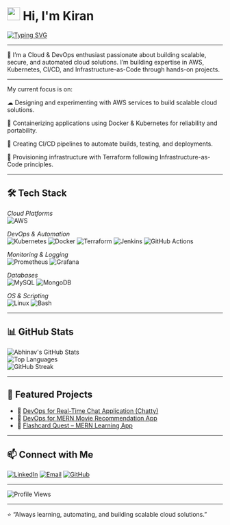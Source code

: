 # <img src="https://media.giphy.com/media/hvRJCLFzcasrR4ia7z/giphy.gif" width="30px"> Hi, I'm Kiran  

[![Typing SVG](https://readme-typing-svg.herokuapp.com?color=36BCF7&lines=Cloud+%26+DevOps+Engineer;AWS+%7C+Kubernetes+%7C+Terraform;CI%2FCD+%7C+Automation+%7C+IaC;Always+Learning+%26+Building)](https://git.io/typing-svg)

---

🚀 I’m a Cloud & DevOps enthusiast passionate about building scalable, secure, and automated cloud solutions. I’m building expertise in AWS, Kubernetes, CI/CD, and Infrastructure-as-Code through hands-on projects.

---

My current focus is on:

☁ Designing and experimenting with AWS services to build scalable cloud solutions.

🐳 Containerizing applications using Docker & Kubernetes for reliability and portability.

🚀 Creating CI/CD pipelines to automate builds, testing, and deployments.

📝 Provisioning infrastructure with Terraform following Infrastructure-as-Code principles.

---

## 🛠 Tech Stack  

*Cloud Platforms*  
![AWS](https://img.shields.io/badge/AWS-232F3E?style=for-the-badge&logo=amazonaws&logoColor=white)  

*DevOps & Automation*  
![Kubernetes](https://img.shields.io/badge/Kubernetes-326CE5?style=for-the-badge&logo=kubernetes&logoColor=white) 
![Docker](https://img.shields.io/badge/Docker-2496ED?style=for-the-badge&logo=docker&logoColor=white) 
![Terraform](https://img.shields.io/badge/Terraform-7B42BC?style=for-the-badge&logo=terraform&logoColor=white) 
![Jenkins](https://img.shields.io/badge/Jenkins-D24939?style=for-the-badge&logo=jenkins&logoColor=white)
![GitHub Actions](https://img.shields.io/badge/GitHub_Actions-2088FF?style=for-the-badge&logo=githubactions&logoColor=white) 

*Monitoring & Logging*  
![Prometheus](https://img.shields.io/badge/Prometheus-E6522C?style=for-the-badge&logo=prometheus&logoColor=white) 
![Grafana](https://img.shields.io/badge/Grafana-F46800?style=for-the-badge&logo=grafana&logoColor=white) 

*Databases*  
![MySQL](https://img.shields.io/badge/MySQL-005C84?style=for-the-badge&logo=mysql&logoColor=white) 
![MongoDB](https://img.shields.io/badge/MongoDB-4EA94B?style=for-the-badge&logo=mongodb&logoColor=white)  

*OS & Scripting*  
![Linux](https://img.shields.io/badge/Linux-FCC624?style=for-the-badge&logo=linux&logoColor=black) 
![Bash](https://img.shields.io/badge/Bash-4EAA25?style=for-the-badge&logo=gnu-bash&logoColor=white)  

---

## 📊 GitHub Stats  

![Abhinav's GitHub Stats](https://github-readme-stats.vercel.app/api?username=abhinavellath&show_icons=true&theme=tokyonight)  
![Top Languages](https://github-readme-stats.vercel.app/api/top-langs/?username=abhinavellath&layout=compact&theme=tokyonight)  
![GitHub Streak](https://streak-stats.demolab.com?user=abhinavellath&theme=tokyonight)  

---

## 🚀 Featured Projects  

- 🔹 [DevOps for Real-Time Chat Application (Chatty)](https://github.com/kiranrajeev1/DevSecOps-chat-app.git)  
- 🔹 [DevOps for MERN Movie Recommendation App](https://github.com/kiranrajeev1/DevSecOps-MERN-MovieApp.git)  
- 🔹 [Flashcard Quest – MERN Learning App](https://github.com/kiranrajeev1/Flashcard-Quest-MERN-App.git)  

---

## 📫 Connect with Me  

[![LinkedIn](https://img.shields.io/badge/LinkedIn-0077B5?style=for-the-badge&logo=linkedin&logoColor=white)](https://linkedin.com/in/abhinav-p-kumar) 
[![Email](https://img.shields.io/badge/Email-D14836?style=for-the-badge&logo=gmail&logoColor=white)](mailto:abhinavellath@gmail.com) 
[![GitHub](https://img.shields.io/badge/GitHub-181717?style=for-the-badge&logo=github&logoColor=white)](https://github.com/abhinavellath)  

---

![Profile Views](https://komarev.com/ghpvc/?username=kiranrajeev1&color=blue&style=flat-square)

---

⭐ “Always learning, automating, and building scalable cloud solutions.”
